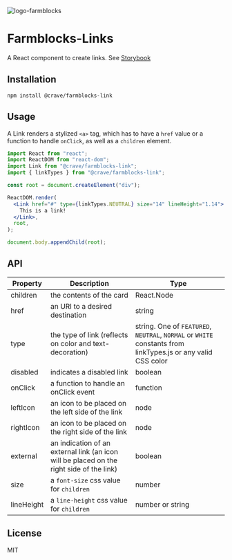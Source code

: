 ![logo-farmblocks](https://user-images.githubusercontent.com/7760/31051341-4d280118-a63c-11e7-9e8f-3b375ca8f9a0.png)

# Farmblocks-Links

A React component to create links. See
[Storybook](https://cravefood.github.io/farmblocks/index.html?selectedKind=Link%2FFeatured)

## Installation

```
npm install @crave/farmblocks-link
```

## Usage

A Link renders a stylized `<a>` tag, which has to have a `href` value or a
function to handle `onClick`, as well as a `children` element.

```jsx
import React from "react";
import ReactDOM from "react-dom";
import Link from "@crave/farmblocks-link";
import { linkTypes } from "@crave/farmblocks-link";

const root = document.createElement("div");

ReactDOM.render(
  <Link href="#" type={linkTypes.NEUTRAL} size="14" lineHeight="1.14">
    This is a link!
  </Link>,
  root,
);

document.body.appendChild(root);
```

## API

| Property   | Description                                                                              | Type                                                                                                         |
| ---------- | ---------------------------------------------------------------------------------------- | ------------------------------------------------------------------------------------------------------------ |
| children   | the contents of the card                                                                 | React.Node                                                                                                   |
| href       | an URI to a desired destination                                                          | string                                                                                                       |
| type       | the type of link (reflects on color and text-decoration)                                 | string. One of `FEATURED`, `NEUTRAL`, `NORMAL` or `WHITE` constants from linkTypes.js or any valid CSS color |
| disabled   | indicates a disabled link                                                                | boolean                                                                                                      |
| onClick    | a function to handle an onClick event                                                    | function                                                                                                     |
| leftIcon   | an icon to be placed on the left side of the link                                        | node                                                                                                         |
| rightIcon  | an icon to be placed on the right side of the link                                       | node                                                                                                         |
| external   | an indication of an external link (an icon will be placed on the right side of the link) | boolean                                                                                                      |
| size       | a `font-size` css value for `children`                                                   | number                                                                                                       |
| lineHeight | a `line-height` css value for `children`                                                 | number or string                                                                                             |

## License

MIT
